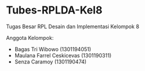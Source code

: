 # Tubes-RPLDA-Kel8
Tugas Besar RPL Desain dan Implementasi Kelompok 8

Anggota Kelompok:
- Bagas Tri Wibowo (1301194051)
- Maulana Farrel Ceskicevas (1301190311)
- Senza Caramoy (1301190474)
